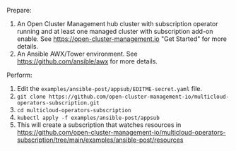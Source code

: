 Prepare:
1. An Open Cluster Management hub cluster with subscription operator running and at least one managed cluster with subscription add-on enable. See https://open-cluster-management.io "Get Started" for more details.
2. An Ansible AWX/Tower environment. See https://github.com/ansible/awx for more details.

Perform:
1. Edit the `examples/ansible-post/appsub/EDITME-secret.yaml` file.
2. `git clone https://github.com/open-cluster-management-io/multicloud-operators-subscription.git`
3. `cd multicloud-operators-subscription`
4. `kubectl apply -f examples/ansible-post/appsub`
5. This will create a subscription that watches resources in https://github.com/open-cluster-management-io/multicloud-operators-subscription/tree/main/examples/ansible-post/resources
